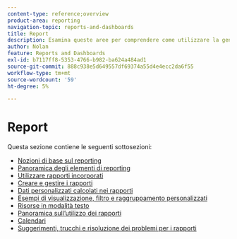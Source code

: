```yaml
---
content-type: reference;overview
product-area: reporting
navigation-topic: reports-and-dashboards
title: Report
description: Esamina queste aree per comprendere come utilizzare la generazione rapporti in Adobe Workfront.
author: Nolan
feature: Reports and Dashboards
exl-id: b7117ff8-5353-4766-b982-ba624a484ad1
source-git-commit: 888c938e5d649557df69374a55d4e4ecc2da6f55
workflow-type: tm+mt
source-wordcount: '59'
ht-degree: 5%

---
```


# Report

Questa sezione contiene le seguenti sottosezioni:

* [Nozioni di base sul reporting](../../reports-and-dashboards/reports/reporting/reporting-basics.md)
* [Panoramica degli elementi di reporting](../../reports-and-dashboards/reports/reporting-elements/reporting-elements-overview.md)
* [Utilizzare rapporti incorporati](../../reports-and-dashboards/reports/using-built-in-reports/use-built-in-reports.md)
* [Creare e gestire i rapporti](../../reports-and-dashboards/reports/creating-and-managing-reports/create-manage-reports.md)
* [Dati personalizzati calcolati nei rapporti](../../reports-and-dashboards/reports/calc-cstm-data-reports/calculated-custom-data-reports.md)
* [Esempi di visualizzazione, filtro e raggruppamento personalizzati](../../reports-and-dashboards/reports/custom-view-filter-grouping-samples/custom-view-filter-grouping-samples.md)
* [Risorse in modalità testo](../../reports-and-dashboards/reports/text-mode/text-mode-resources.md)
* [Panoramica sull’utilizzo dei rapporti](../../reports-and-dashboards/reports/report-usage/report-usage-overview.md)
* [Calendari](../../reports-and-dashboards/reports/calendars/calendars.md)
* [Suggerimenti, trucchi e risoluzione dei problemi per i rapporti](../../reports-and-dashboards/reports/tips-tricks-and-troubleshooting/tips-troubleshooting-reports.md)

<!--outdated: For in-depth training on reports, see  [Basic Report Creation Program for the new Workfront experience](https://one.workfront.com/s/basic-report-creation-program).-->
